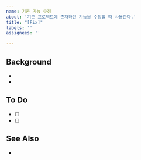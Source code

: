 ```yaml
---
name: 기존 기능 수정
about: '기존 프로젝트에 존재하던 기능을 수정할 때 사용한다.'
title: "[Fix]"
labels: ''
assignees: ''

---
```


## Background
-
-

## To Do
- [ ] 
- [ ]

## See Also
-